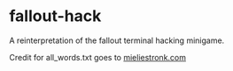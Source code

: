 # fallout-hack
A reinterpretation of the fallout terminal hacking minigame.

Credit for all_words.txt goes to [mieliestronk.com](http://www.mieliestronk.com/wordlist.html)

